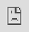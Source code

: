 <html>
    <iframe src="https://www.surfly.com/cobrowsing-api/" style="border: 0; top:0; left:0; right:0; bottom:0; width:100%; height:100%; position:fixed;">
    </iframe>
</html>



